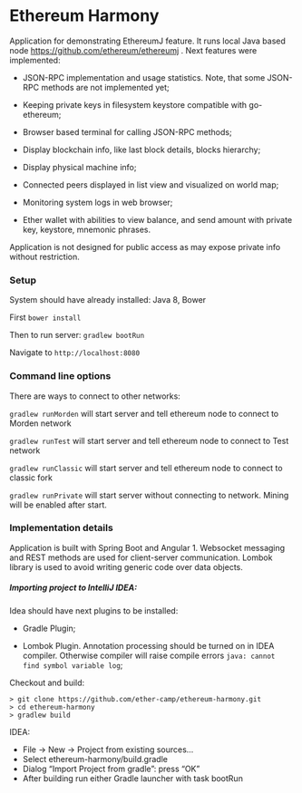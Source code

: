 # Ethereum Harmony

Application for demonstrating EthereumJ feature. It runs local Java based node https://github.com/ethereum/ethereumj . Next features were implemented:

 * JSON-RPC implementation and usage statistics. Note, that some JSON-RPC methods are not implemented yet;
 
 * Keeping private keys in filesystem keystore compatible with go-ethereum;
 
 * Browser based terminal for calling JSON-RPC methods;
 
 * Display blockchain info, like last block details, blocks hierarchy;  
 
 * Display physical machine info;
  
 * Connected peers displayed in list view and visualized on world map;
 
 * Monitoring system logs in web browser;
 
 * Ether wallet with abilities to view balance, and send amount with private key, keystore, mnemonic phrases.

Application is not designed for public access as may expose private info without restriction.

### Setup

System should have already installed: Java 8, Bower

First `bower install`

Then to run server: `gradlew bootRun`

Navigate to `http://localhost:8080`

### Command line options

There are ways to connect to other networks:

`gradlew runMorden` will start server and tell ethereum node to connect to Morden network

`gradlew runTest` will start server and tell ethereum node to connect to Test network

`gradlew runClassic` will start server and tell ethereum node to connect to classic fork

`gradlew runPrivate` will start server without connecting to network. Mining will be enabled after start.

### Implementation details

Application is built with Spring Boot and Angular 1. Websocket messaging and REST methods are used for client-server communication.
Lombok library is used to avoid writing generic code over data objects. 


##### Importing project to IntelliJ IDEA: 

Idea should have next plugins to be installed:
 
 - Gradle Plugin;
 
 - Lombok Plugin. Annotation processing should be turned on in IDEA compiler. Otherwise compiler will raise compile errors `java: cannot find symbol variable log`;

Checkout and build:

```
> git clone https://github.com/ether-camp/ethereum-harmony.git
> cd ethereum-harmony
> gradlew build
```

IDEA: 

* File -> New -> Project from existing sources…
* Select ethereum-harmony/build.gradle
* Dialog “Import Project from gradle”: press “OK”
* After building run either Gradle launcher with task bootRun 



